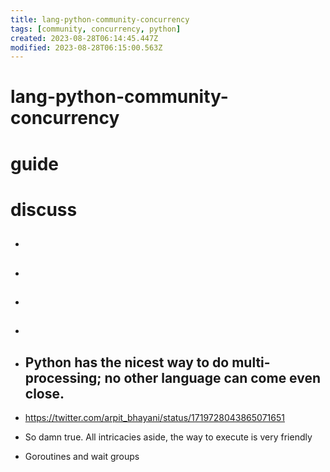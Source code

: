 ```yaml
---
title: lang-python-community-concurrency
tags: [community, concurrency, python]
created: 2023-08-28T06:14:45.447Z
modified: 2023-08-28T06:15:00.563Z
---
```


# lang-python-community-concurrency

# guide

# discuss
- ## 

- ## 

- ## 

- ## 

- ## Python has the nicest way to do multi-processing; no other language can come even close.
- https://twitter.com/arpit_bhayani/status/1719728043865071651
- So damn true. All intricacies aside, the way to execute is very friendly
- Goroutines and wait groups
